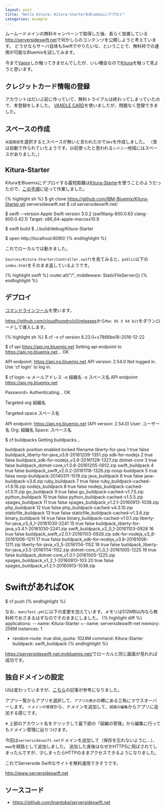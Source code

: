 ```yaml
---
layout: post
title: "Hello Kitura: Kitura-StarterをBluemixにデプロイ"
categories: example
---
```


ムームードメインの無料キャンペーンで取得した後、長らく放置している<http://serversideswift.net>で何かしらのコンテンツを公開しようと考えています。
どうせならサーバ自体もSwiftでやりたいな、ということで、無料枠での運用が可能なBluemixを試してみます。

今まで[Vapor](https://github.com/vapor/vapor)しか触ってきませんでしたが、いい機会なので[Kitura](https://github.com/IBM-Swift/Kitura)を触って見ようと思います。

## クレジットカード情報の登録

アカウントはだいぶ前に作っていて、無料トライアルは終わってしまっていたので、本登録をしました。
[VANDLE CARD](https://vandle.jp/)を使いましたが、問題なく登録できました。

## スペースの作成

`米国南部`を選択するとスペースが無いと言われたので`dev`を作成しました。
（昔は自動で作られていたようです。以前使ったと思われる`シドニー`地域にはスペースがありました。）

## Kitura-Starter

KituraをBluemixにデプロイする最短距離は[Kitura-Starter](https://github.com/IBM-Bluemix/Kitura-Starter)を使うことのようだったので、[この手順](https://github.com/IBM-Bluemix/Kitura-Starter#clone-build-and-run-locally)に従って作業しました。

{% highlight sh %}
$ git clone https://github.com/IBM-Bluemix/Kitura-Starter.git serversideswift.net
$ cd serversideswift.net/

$ swift --version
Apple Swift version 3.0.2 (swiftlang-800.0.63 clang-800.0.42.1)
Target: x86_64-apple-macosx10.9

$ swift build
$ ./.build/debug/Kitura-Starter

$ open http://localhost:8090/
{% endhighlight %}

これでローカルでは動きました。

`Sources/Kitura-Starter/Controller.swift`を見てみると、`public`以下の`index.html`をそのまま返しているようです。

{% highlight swift %}
router.all("/", middleware: StaticFileServer())
{% endhighlight %}

## デプロイ

[コマンドラインツール](https://www.ng.bluemix.net/docs/starters/install_cli.html)を使います。

<https://github.com/cloudfoundry/cli/releases>から`Mac OS X 64 bit`をダウンロードして導入します。

{% highlight sh %}
$ cf -v
cf version 6.23.0+c7866be18-2016-12-22

$ cf api https://api.ng.bluemix.net
Setting api endpoint to https://api.ng.bluemix.net...
OK

API endpoint:   https://api.ng.bluemix.net
API version:    2.54.0
Not logged in. Use 'cf login' to log in.

$ cf login -u メールアドレス -o 組織名 -s スペース名
API endpoint: https://api.ng.bluemix.net

Password>
Authenticating...
OK

Targeted org 組織名

Targeted space スペース名



API endpoint:   https://api.ng.bluemix.net (API version: 2.54.0)
User:           ユーザー名
Org:            組織名
Space:          スペース名

$ cf buildpacks
Getting buildpacks...

buildpack                               position   enabled   locked   filename
liberty-for-java                        1          true      false    buildpack_liberty-for-java_v3.6-20161209-1351.zip
sdk-for-nodejs                          2          true      false    buildpack_sdk-for-nodejs_v3.9-20161128-1327.zip
dotnet-core                             3          true      false    buildpack_dotnet-core_v1.0.6-20161205-0912.zip
swift_buildpack                         4          true      false    buildpack_swift_v2.0.2-20161118-1326.zip
noop-buildpack                          5          true      false    noop-buildpack-20140311-1519.zip
java_buildpack                          6          true      false    java-buildpack-v3.6.zip
ruby_buildpack                          7          true      false    ruby_buildpack-cached-v1.6.16.zip
nodejs_buildpack                        8          true      false    nodejs_buildpack-cached-v1.5.11.zip
go_buildpack                            9          true      false    go_buildpack-cached-v1.7.5.zip
python_buildpack                        10         true      false    python_buildpack-cached-v1.5.5.zip
xpages_buildpack                        11         true      false    xpages_buildpack_v1.2.1-20160913-1038.zip
php_buildpack                           12         true      false    php_buildpack-cached-v4.3.10.zip
staticfile_buildpack                    13         true      false    staticfile_buildpack-cached-v1.3.6.zip
binary_buildpack                        14         true      false    binary_buildpack-cached-v1.0.1.zip
liberty-for-java_v3_4_1-20161030-2241   15         true      false    buildpack_liberty-for-java_v3.4.1-20161030-2241.zip
swift_buildpack_v2_0_1-20161103-0928    16         true      false    buildpack_swift_v2.0.1-20161103-0928.zip
sdk-for-nodejs_v3_8-20161006-1211       17         true      false    buildpack_sdk-for-nodejs_v3.8-20161006-1211.zip
liberty-for-java_v3_5-20161114-1152     18         true      false    buildpack_liberty-for-java_v3.5-20161114-1152.zip
dotnet-core_v1_0_1-20161005-1225        19         true      false    buildpack_dotnet-core_v1.0.1-20161005-1225.zip
xpages_buildpack_v1_2_1-20160913-103    20         true      false    xpages_buildpack_v1.2.1-20160913-1038.zip

# SwiftがあればOK

$ cf push
{% endhighlight %}

なお、`manifest.yml`に以下の変更を加えています。メモリは512MB以内なら無料枠でおさまるはずなのでそのままにしました。
{% highlight diff %}
 applications:
-- name: Kitura-Starter
+- name: serversideswift-net
   memory: 256M
   instances: 1
-  random-route: true
   disk_quota: 1024M
   command: Kitura-Starter
   buildpack: swift_buildpack
{% endhighlight %}

<https://serversideswift-net.mybluemix.net/>でローカルと同じ画面が見れれば成功です。


## 独自ドメインの設定

UIは変わっていますが、[こちら](http://dotnsf.blog.jp/archives/1018861460.html)の記事が参考になりました。

アプリ一覧からアプリを選択して、`アプリの表示`の横にある三角にマウスオーバーします。
`ドメインの管理`から、ドメインを追加して、`経路の編集`からアプリに追加する感じです。

※ 上部のアカウント名をクリックして最下部の「組織の管理」から編集に行ってもドメイン管理に辿りつけます。

今回は`serversideswift.net`ドメインを追加して（保存を忘れないように…）、`www`を経路として追加しました。
追加した直後はなぜかHTTPSに飛ばされてしまったんですが、少しまったらHTTPのままアクセスできるようになりました。

これでServerside Swiftなサイトを無料運用できそうです。

<http://www.serversideswift.net>

## ソースコード

- <https://github.com/tnantoka/serversideswift.net>
